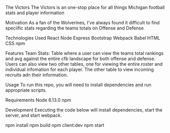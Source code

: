 The Victors
The Victors is an one-stop place for all things Michigan football stats and player information 

Motivation
As a fan of the Wolverines, I've always found it difficult to find speciific stats regarding the teams totals on Offense and Defense

Technologies Used
React
Node
Express
Bootstrap
Webpack
Babel
HTML
CSS
npm

Features
Team Stats: Table where a user can view the teams total rankings and avg against the entire cfb landscape for both offense and defense. 
Users can also view two other tables, one for viewing the entire roster and individual infomation for each player. 
The other table to view incoming recruits adn their information. 

Usage
To run this repo, you will need to install dependencies and run appropriate scripts.

Requirements
Node 6.13.0
npm

Development
Executing the code below will install dependencies, start the server, and start webpack.

npm install
npm build
npm client:dev
npm start
